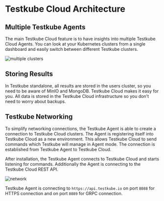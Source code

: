 # Testkube Cloud Architecture

## Multiple Testkube Agents

The main Testkube Cloud feature is to have insights into multiple Testkube Cloud Agents. 
You can look at your Kubernetes clusters from a single dashboard and easily switch between different Testkube clusters. 


![multiple clusters](https://user-images.githubusercontent.com/30776/208391158-a42d1f56-950f-48c3-bcfb-2768054b4704.jpeg)


## Storing Results

In Testkube standalone, all results are stored in the users cluster, so you need to be aware of MinIO and MongoDB. 
Testkube Cloud makes it easy for you. All data is stored in the Testkube Cloud infrastructure so you don't need to worry about backups.


## Testkube Networking

To simplify networking connections, the Testkube Agent is able to create a connection to Testkube Cloud clusters. The Agent is registering itself into 
Testkube Cloud as a new environment. 
This allows Testkube Cloud to send commands which Testkube will manage in Agent mode. The connection is established from Testkube Agent to Testkube Cloud.

After installation, the Testkube Agent connects to Testkube Cloud and starts listening for commands. 
Additionally the Agent is connecting to the Testkube Cloud REST API.


![network](https://user-images.githubusercontent.com/30776/208391192-6f04ce7a-2c8a-4892-bc01-3a3b04cd3ddc.jpeg)

Testkube Agent is connecting to `https://api.testkube.io` on port `8088` for HTTPS connection and on port `8089` for GRPC connection.  


